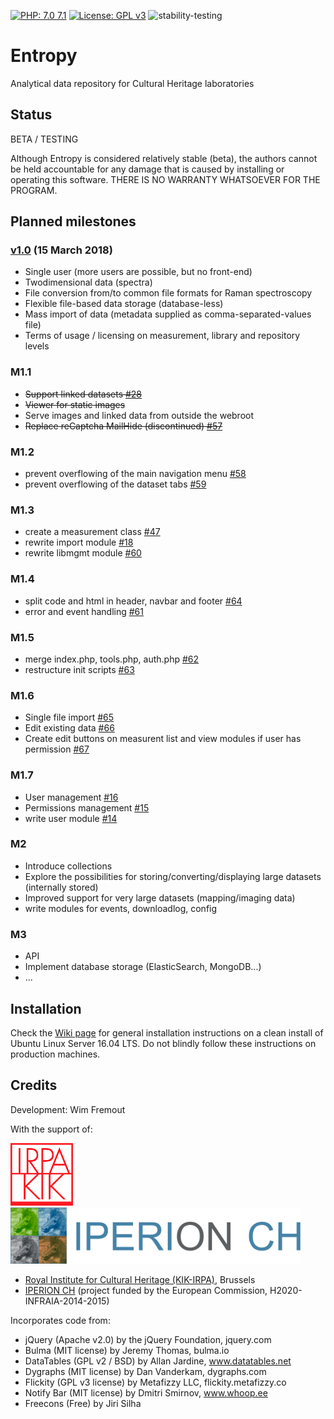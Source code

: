 [![PHP: 7.0 7.1](https://img.shields.io/badge/PHP-7.0%207.1-green.svg)](http://www.php.net)
[![License: GPL v3](https://img.shields.io/badge/License-GPL%20v3-blue.svg)](https://www.gnu.org/licenses/gpl-3.0)
![stability-testing](https://img.shields.io/badge/stability-testing-yellow.svg)

# Entropy
Analytical data repository for Cultural Heritage laboratories

## Status

BETA / TESTING

Although Entropy is considered relatively stable (beta), the authors cannot be held accountable for any damage that is caused by installing or operating this software. THERE IS NO WARRANTY WHATSOEVER FOR THE PROGRAM.

## Planned milestones

### [v1.0](https://github.com/KIKIRPA/Entropy/releases/tag/v1.0) (15 March 2018)
- Single user (more users are possible, but no front-end)
- Twodimensional data (spectra)
- File conversion from/to common file formats for Raman spectroscopy
- Flexible file-based data storage (database-less)
- Mass import of data (metadata supplied as comma-separated-values file)
- Terms of usage / licensing on measurement, library and repository levels

### M1.1
- ~~Support linked datasets [#28](https://github.com/KIKIRPA/Entropy/issues/28)~~
- ~~Viewer for static images~~
- Serve images and linked data from outside the webroot
- ~~Replace reCaptcha MailHide (discontinued) [#57](https://github.com/KIKIRPA/Entropy/issues/57)~~

### M1.2
- prevent overflowing of the main navigation menu [#58](https://github.com/KIKIRPA/Entropy/issues/58)
- prevent overflowing of the dataset tabs [#59](https://github.com/KIKIRPA/Entropy/issues/59)

### M1.3
- create a measurement class [#47](https://github.com/KIKIRPA/Entropy/issues/47)
- rewrite import module [#18](https://github.com/KIKIRPA/Entropy/issues/18)
- rewrite libmgmt module [#60](https://github.com/KIKIRPA/Entropy/issues/60)

### M1.4
- split code and html in header, navbar and footer [#64](https://github.com/KIKIRPA/Entropy/issues/64)
- error and event handling [#61](https://github.com/KIKIRPA/Entropy/issues/61)

### M1.5
- merge index.php, tools.php, auth.php [#62](https://github.com/KIKIRPA/Entropy/issues/62)
- restructure init scripts [#63](https://github.com/KIKIRPA/Entropy/issues/63)

### M1.6
- Single file import [#65](https://github.com/KIKIRPA/Entropy/issues/65)
- Edit existing data [#66](https://github.com/KIKIRPA/Entropy/issues/66)
- Create edit buttons on measurent list and view modules if user has permission [#67](https://github.com/KIKIRPA/Entropy/issues/67)

### M1.7
- User management [#16](https://github.com/KIKIRPA/Entropy/issues/16)
- Permissions management [#15](https://github.com/KIKIRPA/Entropy/issues/15)
- write user module [#14](https://github.com/KIKIRPA/Entropy/issues/14)

### M2
- Introduce collections
- Explore the possibilities for storing/converting/displaying large datasets (internally stored)
- Improved support for very large datasets (mapping/imaging data)
- write modules for events, downloadlog, config

### M3
- API
- Implement database storage (ElasticSearch, MongoDB...)
- ...

## Installation

Check the [Wiki page](https://github.com/KIKIRPA/Entropy/wiki/Installation-instructions) for general installation instructions on a clean install of Ubuntu Linux Server 16.04 LTS. Do not blindly follow these instructions on production machines.

## Credits

Development: Wim Fremout

With the support of:

[![Royal Institute for Cultural Heritage (KIK-IRPA)](https://github.com/KIKIRPA/Entropy/blob/master/public_html/img/kikirpalogo.png "KIK-IRPA")](http://www.kikirpa.be)
[![IPERION CH](https://github.com/KIKIRPA/Entropy/blob/master/public_html/img/iperionlogo.png "IPERION-CH")](http://www.iperionch.eu)

- [Royal Institute for Cultural Heritage (KIK-IRPA)](http://www.kikirpa.be), Brussels
- [IPERION CH](http://www.iperionch.eu) (project funded by the European Commission, H2020-INFRAIA-2014-2015)

Incorporates code from:
- jQuery (Apache v2.0) by the jQuery Foundation, jquery.com
- Bulma (MIT license) by Jeremy Thomas, bulma.io
- DataTables (GPL v2 / BSD) by Allan Jardine, www.datatables.net
- Dygraphs (MIT license) by Dan Vanderkam, dygraphs.com
- Flickity (GPL v3 license) by Metafizzy LLC, flickity.metafizzy.co
- Notify Bar (MIT license) by Dmitri Smirnov, www.whoop.ee
- Freecons (Free) by Jiri Silha
